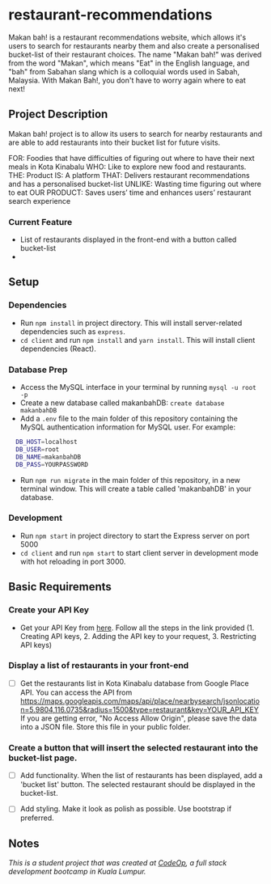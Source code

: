 # restaurant-recommendations

Makan bah! is a restaurant recommendations website, which allows it's users to search for restaurants nearby them and also create a personalised bucket-list of their restaurant choices. The name "Makan bah!" was derived from the word "Makan", which means "Eat" in the English language, and "bah" from Sabahan slang which is a colloquial words used in Sabah, Malaysia. With Makan Bah!, you don't have to worry again where to eat next!

## Project Description
Makan bah! project is to allow its users to search for nearby restaurants and are able to add restaurants into their bucket list for future visits.

FOR: Foodies that have difficulties of figuring out where to have their next meals in Kota Kinabalu
WHO: Like to explore new food and restaurants.
THE: Product    IS: A platform
THAT: Delivers restaurant recommendations and has a personalised bucket-list
UNLIKE: Wasting time figuring out where to eat
OUR PRODUCT: Saves users’ time and enhances users’ restaurant search experience

### Current Feature
* List of restaurants displayed in the front-end with a button called bucket-list
*

## Setup

### Dependencies 

- Run `npm install` in project directory. This will install server-related dependencies such as `express`.
- `cd client` and run `npm install` and `yarn install`. This will install client dependencies (React).

### Database Prep

- Access the MySQL interface in your terminal by running `mysql -u root -p`
- Create a new database called makanbahDB: `create database makanbahDB`
- Add a `.env` file to the main folder of this repository containing the MySQL authentication information for MySQL user. For example:

```bash
  DB_HOST=localhost
  DB_USER=root
  DB_NAME=makanbahDB
  DB_PASS=YOURPASSWORD
```

- Run `npm run migrate` in the main folder of this repository, in a new terminal window. This will create a table called 'makanbahDB' in your database.

### Development

- Run `npm start` in project directory to start the Express server on port 5000
- `cd client` and run `npm start` to start client server in development mode with hot reloading in port 3000.

## Basic Requirements

### Create your API Key
- Get your API Key from [here](https://developers.google.com/places/web-service/get-api-key). Follow all the steps in the link provided (1. Creating API keys, 2. Adding the API key to your request, 3. Restricting API keys) 

### Display a list of restaurants in your front-end
* [ ] Get the restaurants list in Kota Kinabalu database from Google Place API. You can access the API from https://maps.googleapis.com/maps/api/place/nearbysearch/jsonlocation=5.9804,116.0735&radius=1500&type=restaurant&key=YOUR_API_KEY
If you are getting error, "No Access Allow Origin", please save the data into a JSON file. Store this file in your public folder. 

### Create a button that will insert the selected restaurant into the bucket-list page.
* [ ] Add functionality.
When the list of restaurants has been displayed, add a 'bucket list' button. The selected restaurant should be displayed in the bucket-list.
* [ ] Add styling.
Make it look as polish as possible. Use bootstrap if preferred. 


## Notes
_This is a student project that was created at [CodeOp](http://CodeOp.tech), a full stack development bootcamp in Kuala Lumpur._
